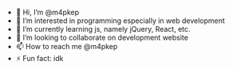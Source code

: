 - 👋 Hi, I’m @m4pkep
- 👀 I’m interested in programming especially in web development
- 🌱 I’m currently learning js, namely jQuery, React, etc. 
- 💞️ I’m looking to collaborate on development website
- 📫 How to reach me @m4pkep
- ⚡ Fun fact: idk

<!---
m4pkep/m4pkep is a ✨ special ✨ repository because its `README.md` (this file) appears on your GitHub profile.
You can click the Preview link to take a look at your changes.
--->
